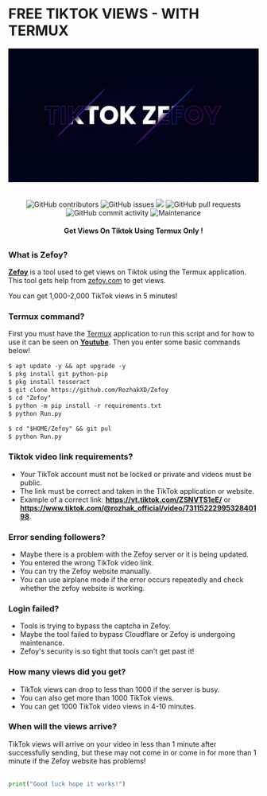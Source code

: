 # FREE TIKTOK VIEWS - WITH TERMUX
<div align="center">
  <img src="Data/Zefoy.png">
  <br>
  <br>
  <p>
    <img alt="GitHub contributors" src="https://img.shields.io/github/contributors/rozhakxd/Zefoy">
    <img alt="GitHub issues" src="https://img.shields.io/github/issues/rozhakxd/Zefoy">
    <img src="https://img.shields.io/badge/PRs-welcome-brightgreen.svg?style=shields">
    <img alt="GitHub pull requests" src="https://img.shields.io/github/issues-pr/rozhakxd/Zefoy">
    <img alt="GitHub commit activity" src="https://img.shields.io/github/commit-activity/m/rozhakxd/Zefoy">
    <img alt="Maintenance" src="https://img.shields.io/maintenance/no/2023">
  </p>
  <h4> Get Views On Tiktok Using Termux Only ! </h4>
</div>

##

### What is Zefoy?
[**Zefoy**](https://github.com/RozhakXD/Zefoy) is a tool used to get views on Tiktok using the Termux application. This tool gets help from [zefoy.com](https://zefoy.com) to get views.

You can get 1,000-2,000 TikTok views in 5 minutes!

### Termux command?
First you must have the [Termux](https://f-droid.org/repo/com.termux_118.apk) application to run this script and for how to use it can be seen on [**Youtube**](https://www.youtube.com/rozhakid). Then you enter some basic commands below!
```
$ apt update -y && apt upgrade -y
$ pkg install git python-pip
$ pkg install tesseract
$ git clone https://github.com/RozhakXD/Zefoy
$ cd "Zefoy"
$ python -m pip install -r requirements.txt
$ python Run.py
```

```
$ cd "$HOME/Zefoy" && git pul
$ python Run.py
```

### Tiktok video link requirements?
- Your TikTok account must not be locked or private and videos must be public.
- The link must be correct and taken in the TikTok application or website.
- Example of a correct link: **https://vt.tiktok.com/ZSNVTS1eE/** or **https://www.tiktok.com/@rozhak_official/video/7311522299532840198**.

### Error sending followers?
- Maybe there is a problem with the Zefoy server or it is being updated.
- You entered the wrong TikTok video link.
- You can try the Zefoy website manually.
- You can use airplane mode if the error occurs repeatedly and check whether the zefoy website is working.

### Login failed?
- Tools is trying to bypass the captcha in Zefoy.
- Maybe the tool failed to bypass Cloudflare or Zefoy is undergoing maintenance.
- Zefoy's security is so tight that tools can't get past it!

### How many views did you get?
- TikTok views can drop to less than 1000 if the server is busy.
- You can also get more than 1000 TikTok views.
- You can get 1000 TikTok video views in 4-10 minutes.

### When will the views arrive?
TikTok views will arrive on your video in less than 1 minute after successfully sending, but these may not come in or come in for more than 1 minute if the Zefoy website has problems!

##
```python
print("Good luck hope it works!")
```
##
